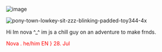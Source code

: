 ![image](https://github.com/user-attachments/assets/f95f8063-13b5-4ece-9029-b1443609a65b)

![pony-town-lowkey-sit-zzz-blinking-padded-toy344-4x](https://github.com/user-attachments/assets/a3f86642-b79f-4b74-80c7-dd954e84d7db)

Hi Im nova ^_^ im js a chill guy on an adventure to make frnds. 

<font color="red">Nova . he/him EN } 28. Jul</font>

